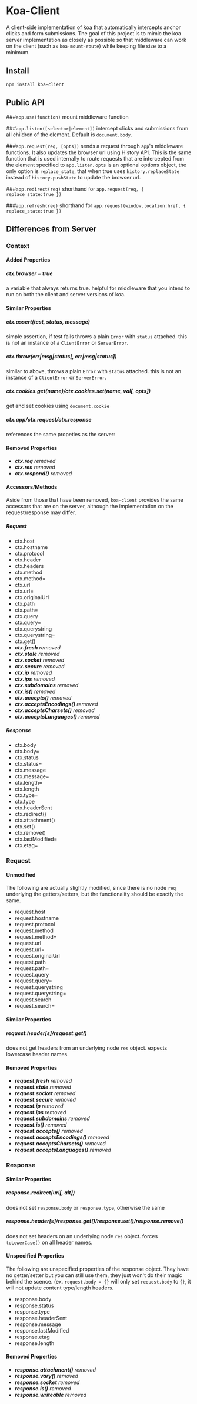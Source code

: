 Koa-Client
==========

A client-side implementation of [koa](https://github.com/koajs/koa) that automatically intercepts anchor clicks and form submissions.  The goal of this project is to mimic the koa server implementation as closely as possible so that middleware can work on the client (such as `koa-mount-route`) while keeping file size to a minimum.

Install
-------

`npm install koa-client`

Public API
----------

###`app.use(function)` 
mount middleware function

###`app.listen([selector|element])` 
intercept clicks and submissions from all children of the element. Default is `document.body`.

###`app.request(req, [opts])` 
sends a request through `app`'s middleware functions.  It also updates the browser url using History API. This is the same function that is used internally to route requests that are intercepted from the element specified to `app.listen`.  `opts` is an optional options object, the only option is `replace_state`, that when true uses `history.replaceState` instead of `history.pushState` to update the browser url.

###`app.redirect(req)`
shorthand for `app.request(req, { replace_state:true })`

###`app.refresh(req)`
shorthand for `app.request(window.location.href, { replace_state:true })`


Differences from Server
-----------------------

### Context

#### Added Properties

##### ctx.browser = true
a variable that always returns true.  helpful for middleware that you intend to run on both the client and server versions of koa.

#### Similar Properties

##### ctx.assert(test, status, message)
simple assertion, if test fails throws a plain `Error` with `status` attached.  this is not an instance of a `ClientError` or `ServerError`.

##### ctx.throw(err|msg|status[, err|msg|status])
similar to above, throws a plain `Error` with `status` attached.  this is not an instance of a `ClientError` or `ServerError`.

##### ctx.cookies.get(name)/ctx.cookies.set(name, val[, opts])
get and set cookies using `document.cookie`

##### ctx.app/ctx.request/ctx.response
references the same propeties as the server:

#### Removed Properties

- _**ctx.req** removed_
- _**ctx.res** removed_
- _**ctx.respond()** removed_

#### Accessors/Methods

Aside from those that have been removed, `koa-client` provides the same accessors that are on the server, although the implementation on the request/response may differ.

##### Request

- ctx.host
- ctx.hostname
- ctx.protocol
- ctx.header
- ctx.headers
- ctx.method
- ctx.method=
- ctx.url
- ctx.url=
- ctx.originalUrl
- ctx.path
- ctx.path=
- ctx.query
- ctx.query=
- ctx.querystring
- ctx.querystring=
- ctx.get()
- _**ctx.fresh** removed_
- _**ctx.stale** removed_
- _**ctx.socket** removed_
- _**ctx.secure** removed_
- _**ctx.ip** removed_
- _**ctx.ips** removed_
- _**ctx.subdomains** removed_
- _**ctx.is()** removed_
- _**ctx.accepts()** removed_
- _**ctx.acceptsEncodings()** removed_
- _**ctx.acceptsCharsets()** removed_
- _**ctx.acceptsLanguages()** removed_

##### Response

- ctx.body
- ctx.body=
- ctx.status
- ctx.status=
- ctx.message
- ctx.message=
- ctx.length=
- ctx.length
- ctx.type=
- ctx.type
- ctx.headerSent
- ctx.redirect()
- ctx.attachment()
- ctx.set()
- ctx.remove()
- ctx.lastModified=
- ctx.etag=

### Request

#### Unmodified
The following are actually slightly modified, since there is no node `req` underlying the getters/setters, but the functionality should be exactly the same.

- request.host
- request.hostname
- request.protocol
- request.method
- request.method=
- request.url
- request.url=
- request.originalUrl
- request.path
- request.path=
- request.query
- request.query=
- request.querystring
- request.querystring=
- request.search
- request.search=

#### Similar Properties

##### request.header[s]/request.get()
does not get headers from an underlying node `res` object.  expects lowercase header names.

#### Removed Properties

- _**request.fresh** removed_
- _**request.stale** removed_
- _**request.socket** removed_
- _**request.secure** removed_
- _**request.ip** removed_
- _**request.ips** removed_
- _**request.subdomains** removed_
- _**request.is()** removed_
- _**request.accepts()** removed_
- _**request.acceptsEncodings()** removed_
- _**request.acceptsCharsets()** removed_
- _**request.acceptsLanguages()** removed_

### Response

#### Similar Properties

##### response.redirect(url[, alt])
does not set `response.body` or `response.type`, otherwise the same

##### response.header[s]/response.get()/response.set()/response.remove()
does not set headers on an underlying node `res` object.  forces `toLowerCase()` on all header names.

#### Unspecified Properties
The following are unspecified properties of the response object.  They have no getter/setter but you can still use them, they just won't do their magic behind the scence.  (ex. `request.body = {}` will only set `request.body` to `{}`, it will not update content type/length headers. 

- response.body
- response.status
- response.type
- response.headerSent
- response.message
- response.lastModified
- response.etag
- response.length

#### Removed Properties

- _**response.attachment()** removed_
- _**response.vary()** removed_
- _**response.socket** removed_
- _**response.is()** removed_
- _**response.writeable** removed_
